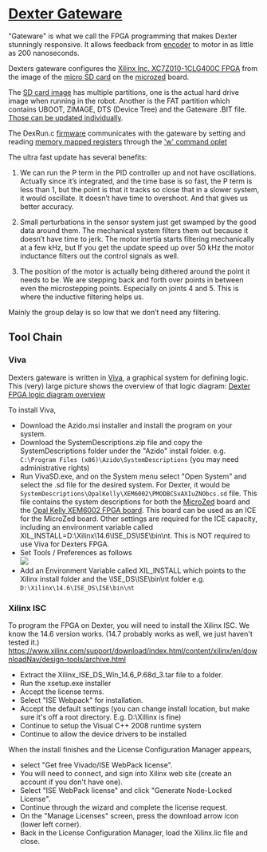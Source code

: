 # [Dexter Gateware](https://github.com/HaddingtonDynamics/Dexter/tree/master/Gateware)

"Gateware" is what we call the FPGA programming that makes Dexter stunningly responsive. It allows feedback from [encoder](Encoders) to motor in as little as 200 nanoseconds. 

Dexters gateware configures the [Xilinx Inc. XC7Z010-1CLG400C FPGA](http://www.xilinx.com/support/documentation/data_sheets/ds190-Zynq-7000-Overview.pdf) from the image of the [micro SD card](SD-Card-Image) on the [microzed](http://zedboard.org/product/microzed) board. 

The [SD card image](SD-Card-Image) has multiple partitions, one is the actual hard drive image when running in the robot. Another is the FAT partition which contains UBOOT, ZIMAGE, DTS (Device Tree) and the Gateware .BIT file. [Those can be updated individually](../blob/master/Gateware/README.md). 

The DexRun.c [firmware](Firmware) communicates with the gateware by setting and reading [memory mapped registers](oplet-write) through the ['w' command oplet](oplet-write)

The ultra fast update has several benefits:
1. We can run the P term in the PID controller up and not have oscillations. Actually since it’s integrated, and the time base is so fast, the P term is less than 1, but the point is that it tracks so close that in a slower system, it would oscillate. It doesn’t have time to overshoot. And that gives us better accuracy.

2. Small perturbations in the sensor system just get swamped by the good data around them. The mechanical system filters them out because it doesn’t have time to jerk. The motor inertia starts filtering mechanically at a few kHz, but If you get the update speed up over 50 kHz the motor inductance filters out the control signals as well.

3. The position of the motor is actually being dithered around the point it needs to be. We are stepping back and forth over points in between even the microstepping points. Especially on joints 4 and 5. This is where the inductive filtering helps us.

Mainly the group delay is so low that we don’t need any filtering.

## Tool Chain

### Viva
Dexters gateware is written in [Viva](https://github.com/vivaimagined/Viva), a graphical system for defining logic. This (very) large picture shows the overview of that logic diagram: [Dexter FPGA logic diagram overview](https://user-images.githubusercontent.com/419392/57746151-be2ea780-7684-11e9-80b5-95490f015973.png)

To install Viva, 
- Download the Azido.msi installer and install the program on your system. 
- Download the SystemDescriptions.zip file and copy the SystemDescriptions folder under the "Azido" install folder. e.g. `C:\Program Files (x86)\Azido\SystemDescriptions` (you may need administrative rights)
- Run VivaSD.exe, and on the System menu select "Open System" and select the .sd file for the desired system. For Dexter, it would be `SystemDescriptions\OpalKelly\XEM6002\PMODBCSxAXIuZNObcs.sd` file. This file contains the system descriptions for both the [MicroZed](MicroZed) board and the [Opal Kelly XEM6002 FPGA board](https://opalkelly.com/products/xem6002/). This board can be used as an ICE for the MicroZed board. Other settings are required for the ICE capacity, including an environment variable called XIL_INSTALL=D:\Xilinx\14.6\ISE_DS\ISE\bin\nt. This is NOT required to use Viva for Dexters FPGA.
- Set Tools / Preferences as follows<br>![](https://user-images.githubusercontent.com/419392/58519674-779f7980-8169-11e9-9146-c67a6d174f35.png)
- Add an Environment Variable called XIL_INSTALL which points to the Xilinx install folder and the \ISE_DS\ISE\bin\nt folder e.g. `D:\Xilinx\14.6\ISE_DS\ISE\bin\nt`


### Xilinx ISC
To program the FPGA on Dexter, you will need to install the Xilinx ISC. We know the 14.6 version works. (14.7 probably works as well, we just haven't tested it.)<br>
https://www.xilinx.com/support/download/index.html/content/xilinx/en/downloadNav/design-tools/archive.html
- Extract the Xilinx_ISE_DS_Win_14.6_P.68d_3.tar file to a folder.
- Run the xsetup.exe installer
- Accept the license terms.
- Select "ISE Webpack" for installation.
- Accept the default settings (you can change install location, but make sure it's off a root directory. E.g. D:\Xillinx is fine)
- Continue to setup the Visual C++ 2008 runtime system
- Continue to allow the device drivers to be installed

When the install finishes and the License Configuration Manager appears, 
- select "Get free Vivado/ISE WebPack license". 
- You will need to connect, and sign into Xilinx web site (create an account if you don't have one). 
- Select "ISE WebPack license" and click "Generate Node-Locked License". 
- Continue through the wizard and complete the license request. 
- On the "Manage Licenses" screen, press the download arrow icon (lower left corner). 
- Back in the License Configuration Manager, load the Xilinx.lic file and close.

 